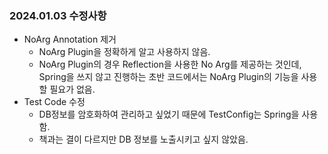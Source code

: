 ### 2024.01.03 수정사항
- NoArg Annotation 제거
  - NoArg Plugin을 정확하게 알고 사용하지 않음.
  - NoArg Plugin의 경우 Reflection을 사용한 No Arg를 제공하는 것인데, Spring을 쓰지 않고 진행하는 초반 코드에서는 NoArg Plugin의 기능을 사용할 필요가 없음.
- Test Code 수정
  - DB정보를 암호화하여 관리하고 싶었기 때문에 TestConfig는 Spring을 사용함.
  - 책과는 결이 다르지만 DB 정보를 노출시키고 싶지 않았음.
